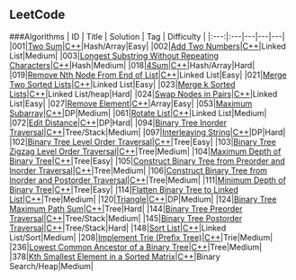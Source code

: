 ## LeetCode

###Algorithms
| ID | Title | Solution  | Tag | Difficulty |
|:---:|:---|---|---|---|
|001|[Two Sum](https://leetcode.com/problems/two-sum/)|[C++](./Solution/001/twoSum.cpp)|Hash/Array|Easy|
|002|[Add Two Numbers](https://leetcode.com/problems/add-two-numbers/)|[C++](./Solution/002/addTwoNumbers.cpp)|Linked List|Medium|
|003|[Longest Substring Without Repeating Characters](https://leetcode.com/problems/longest-substring-without-repeating-characters/)|[C++](./Solution/003/longestSubstringWithoutRepeatingCharacters.cpp)|Hash|Medium|
|018|[4Sum](https://leetcode.com/problems/4sum/)|[C++](./Solution/018/fourSum.cpp)|Hash/Array|Hard|
|019|[Remove Nth Node From End of List](https://leetcode.com/problems/remove-nth-node-from-end-of-list/)|[C++](./Solution/019/removeNthFromEnd.cpp)|Linked List|Easy|
|021|[Merge Two Sorted Lists](https://leetcode.com/problems/merge-two-sorted-lists/)|[C++](./Solution/021/mergeTwoLists.cpp)|Linked List|Easy|
|023|[Merge k Sorted Lists](https://leetcode.com/problems/merge-k-sorted-lists/)|[C++](./Solution/023/mergeKLists.cpp)|Linked List/heap|Hard|
|024|[Swap Nodes in Pairs](https://leetcode.com/problems/swap-nodes-in-pairs/)|[C++](./Solution/024/swapPairs.cpp)|Linked List|Easy|
|027|[Remove Element](https://leetcode.com/problems/remove-element/)|[C++](./Solution/027/removeElement.cpp)|Array|Easy|
|053|[Maximum Subarray](https://leetcode.com/problems/maximum-subarray/)|[C++](./Solution/053/maxSubArray.cpp)|DP|Medium|
|061|[Rotate List](https://leetcode.com/problems/rotate-list/)|[C++](./Solution/061/rotateRight.cpp)|Linked List|Medium|
|072|[Edit Distance](https://leetcode.com/problems/edit-distance/)|[C++](./Solution/072/minDistance.cpp)|DP|Hard|
|094|[Binary Tree Inorder Traversal](https://leetcode.com/problems/binary-tree-inorder-traversal/)|[C++](./Solution/094/inorderTraversal.cpp)|Tree/Stack|Medium|
|097|[Interleaving String](https://leetcode.com/problems/interleaving-string/)|[C++](./Solution/097/isInterleave.cpp)|DP|Hard|
|102|[Binary Tree Level Order Traversal](https://leetcode.com/problems/binary-tree-level-order-traversal/)|[C++](./Solution/102/levelOrder.cpp)|Tree|Easy|
|103|[Binary Tree Zigzag Level Order Traversal](https://leetcode.com/problems/binary-tree-zigzag-level-order-traversal/)|[C++](./Solution/103/zigzagLevelOrder.cpp)|Tree|Medium|
|104|[Maximum Depth of Binary Tree](https://leetcode.com/problems/maximum-depth-of-binary-tree/)|[C++](./Solution/104/maxDepth.cpp)|Tree|Easy|
|105|[Construct Binary Tree from Preorder and Inorder Traversal](https://leetcode.com/problems/construct-binary-tree-from-preorder-and-inorder-traversal/)|[C++](./Solution/105/buildTree.cpp)|Tree|Medium|
|106|[Construct Binary Tree from Inorder and Postorder Traversal](https://leetcode.com/problems/construct-binary-tree-from-inorder-and-postorder-traversal/)|[C++](./Solution/106/buildTree.cpp)|Tree|Medium|
|111|[Minimum Depth of Binary Tree](https://leetcode.com/problems/minimum-depth-of-binary-tree/)|[C++](./Solution/111/minDepth.cpp)|Tree|Easy|
|114|[Flatten Binary Tree to Linked List](https://leetcode.com/problems/flatten-binary-tree-to-linked-list/)|[C++](./Solution/114/flatten.cpp)|Tree|Medium|
|120|[Triangle](https://leetcode.com/problems/triangle/)|[C++](./Solution/120/minimumTotal.cpp)|DP|Medium|
|124|[Binary Tree Maximum Path Sum](https://leetcode.com/problems/binary-tree-maximum-path-sum/)|[C++](./Solution/124/maxPathSum.cpp)|Tree|Hard|
|144|[Binary Tree Preorder Traversal](https://leetcode.com/problems/binary-tree-preorder-traversal/)|[C++](./Solution/144/preorderTraversal.cpp)|Tree/Stack|Medium|
|145|[Binary Tree Postorder Traversal](https://leetcode.com/problems/binary-tree-postorder-traversal/)|[C++](./Solution/145/postorderTraversal.cpp)|Tree/Stack|Hard|
|148|[Sort List](https://leetcode.com/problems/sort-list/)|[C++](./Solution/148/sortList.cpp)|Linked List/Sort|Medium|
|208|[Implement Trie (Prefix Tree)](https://leetcode.com/problems/implement-trie-prefix-tree/)|[C++](./Solution/208/Trie.cpp)|Trie|Medium|
|236|[Lowest Common Ancestor of a Binary Tree](https://leetcode.com/problems/lowest-common-ancestor-of-a-binary-tree/)|[C++](./Solution/236/lowestCommonAncestor.cpp)|Tree|Medium|
|378|[Kth Smallest Element in a Sorted Matrix](https://leetcode.com/problems/kth-smallest-element-in-a-sorted-matrix/)|[C++](./Solution/378/kthSmallest.cpp)|Binary Search/Heap|Medium|
